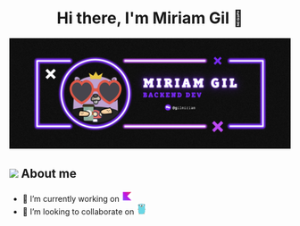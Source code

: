 <div align="center">
<h1>Hi there, I'm Miriam Gil 👋</h1>
</div>

<img src="resources/main_frame.png"/>

## <picture><img src = "https://github.com/7oSkaaa/7oSkaaa/blob/main/Images/about_me.gif?raw=true" width = 30px></picture> About me

- 🔭 I’m currently working on <a href="https://getbootstrap.com" target="_blank" rel="noreferrer"> <img src="https://raw.githubusercontent.com/devicons/devicon/master/icons/kotlin/kotlin-original.svg" alt="kotlin" width="20" height="20"/> </a>
- 👯 I’m looking to collaborate on <a href="https://getbootstrap.com" target="_blank" rel="noreferrer"> <img src="https://raw.githubusercontent.com/devicons/devicon/master/icons/go/go-original.svg" alt="go" width="20" height="20"/> </a>


<!--
**gilmiriam/gilmiriam** is a ✨ _special_ ✨ repository because its `README.md` (this file) appears on your GitHub profile.

Here are some ideas to get you started:

- 🔭 I’m currently working on ...
- 🌱 I’m currently learning ...
- 👯 I’m looking to collaborate on ...
- 🤔 I’m looking for help with ...
- 💬 Ask me about ...
- 📫 How to reach me: ...
- 😄 Pronouns: ...
- ⚡ Fun fact: ...
-->
